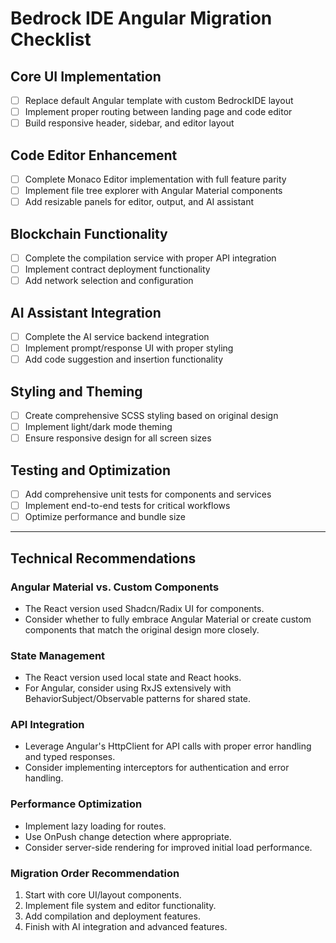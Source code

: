 # Bedrock IDE Angular Migration Checklist

## Core UI Implementation
- [ ] Replace default Angular template with custom BedrockIDE layout
- [ ] Implement proper routing between landing page and code editor
- [ ] Build responsive header, sidebar, and editor layout

## Code Editor Enhancement
- [ ] Complete Monaco Editor implementation with full feature parity
- [ ] Implement file tree explorer with Angular Material components
- [ ] Add resizable panels for editor, output, and AI assistant

## Blockchain Functionality
- [ ] Complete the compilation service with proper API integration
- [ ] Implement contract deployment functionality
- [ ] Add network selection and configuration

## AI Assistant Integration
- [ ] Complete the AI service backend integration
- [ ] Implement prompt/response UI with proper styling
- [ ] Add code suggestion and insertion functionality

## Styling and Theming
- [ ] Create comprehensive SCSS styling based on original design
- [ ] Implement light/dark mode theming
- [ ] Ensure responsive design for all screen sizes

## Testing and Optimization
- [ ] Add comprehensive unit tests for components and services
- [ ] Implement end-to-end tests for critical workflows
- [ ] Optimize performance and bundle size

---

## Technical Recommendations

### Angular Material vs. Custom Components
- The React version used Shadcn/Radix UI for components.
- Consider whether to fully embrace Angular Material or create custom components that match the original design more closely.

### State Management
- The React version used local state and React hooks.
- For Angular, consider using RxJS extensively with BehaviorSubject/Observable patterns for shared state.

### API Integration
- Leverage Angular's HttpClient for API calls with proper error handling and typed responses.
- Consider implementing interceptors for authentication and error handling.

### Performance Optimization
- Implement lazy loading for routes.
- Use OnPush change detection where appropriate.
- Consider server-side rendering for improved initial load performance.

### Migration Order Recommendation
1. Start with core UI/layout components.
2. Implement file system and editor functionality.
3. Add compilation and deployment features.
4. Finish with AI integration and advanced features.